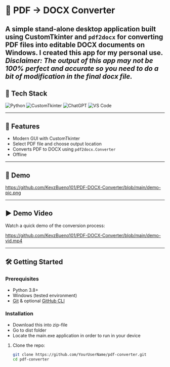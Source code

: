 # 📝 PDF → DOCX Converter

A simple stand-alone desktop application built using CustomTkinter and `pdf2docx` for converting PDF files into editable DOCX documents on Windows.
I created this app for my personal use.
_Disclaimer: The output of this app may not be 100% perfect and accurate so you need to do a bit of modification in the final docx file._
---

## 🎯 Tech Stack

![Python](https://img.shields.io/badge/Python-3670A0?style=for-the-badge&logo=python&logoColor=ffdd54)
![CustomTkinter](https://img.shields.io/badge/CustomTkinter-FFB200?style=for-the-badge&logo=python&logoColor=white)
![ChatGPT](https://img.shields.io/badge/ChatGPT-74aa9c?style=for-the-badge&logo=openai&logoColor=white)
![VS Code](https://img.shields.io/badge/VS_Code-007ACC?style=for-the-badge&logo=visual-studio-code&logoColor=white)

---

## 🚀 Features

- Modern GUI with CustomTkinter  
- Select PDF file and choose output location  
- Converts PDF to DOCX using `pdf2docx.Converter`  
- Offline

---

## 📸 Demo
https://github.com/KevzBueno101/PDF-DOCX-Converter/blob/main/demo-pic.png


---

## ▶️ Demo Video

Watch a quick demo of the conversion process:

https://github.com/KevzBueno101/PDF-DOCX-Converter/blob/main/demo-vid.mp4


---

## 🛠️ Getting Started

### Prerequisites

- Python 3.8+  
- Windows (tested environment)  
- [Git](https://git-scm.com/) & optional [GitHub CLI](https://cli.github.com/)

### Installation
- Download this into zip-file
- Go to dist folder
- Locate the main.exe application in order to run in your device


1. Clone the repo:
   ```bash
   git clone https://github.com/YourUserName/pdf-converter.git
   cd pdf-converter
